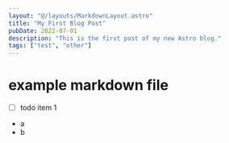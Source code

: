 ```yaml
---
layout: "@/layouts/MarkdownLayout.astro"
title: "My First Blog Post"
pubDate: 2022-07-01
description: "This is the first post of my new Astro blog."
tags: ["test", "other"]
---
```


# example markdown file

- [ ] todo item 1

- a
- b
